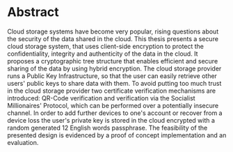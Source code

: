# Abstract
Cloud storage systems have become very popular, rising questions about the security of the data shared in the cloud. This thesis presents a secure cloud storage system, that uses client-side encryption to protect the confidentiality, integrity and authenticity of the data in the cloud. It proposes a cryptographic tree structure that enables efficient and secure sharing of the data by using hybrid encryption. The cloud storage provider runs a Public Key Infrastructure, so that the user can easily retrieve other users' public keys to share data with them. To avoid putting too much trust in the cloud storage provider two certificate verification mechanisms are introduced: QR-Code verification and verification via the Socialist Millionaires' Protocol, which can be performed over a potentially insecure channel. In order to add further devices to one's account or recover from a device loss the user's private key is stored in the cloud encrypted with a random generated 12 English words passphrase. The feasibility of the presented design is evidenced by a proof of concept implementation and an evaluation.
